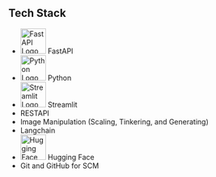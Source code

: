 <!-- Tech Stack -->
<div>
    <h2>Tech Stack</h2>
    <ul>
        <li>
            <img src="https://fastapi.tiangolo.com/img/logo-margin/logo-teal.png" alt="FastAPI Logo" width="50">
            FastAPI
        </li>
        <li>
            <img src="https://www.python.org/static/community_logos/python-logo.png" alt="Python Logo" width="50">
            Python
        </li>
        <li>
            <img src="https://streamlit.io/images/brand/streamlit-mark-color.svg" alt="Streamlit Logo" width="50">
            Streamlit
        </li>
        <li>RESTAPI</li>
        <li>Image Manipulation (Scaling, Tinkering, and Generating)</li>
        <li>Langchain</li>
        <li>
            <img src="https://huggingface.co/front/assets/huggingface_logo.svg" alt="Hugging Face Logo" width="50">
            Hugging Face
        </li>
        <li>Git and GitHub for SCM</li>
    </ul>
</div>

